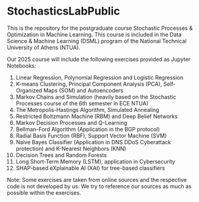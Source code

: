 # StochasticsLabPublic
This is the repository for the postgraduate course Stochastic Processes &amp; Optimization in Machine Learning. This course is included in the Data Science &amp; Machine Learning (DSML) program of the National Technical University of Athens (NTUA).  
  
Our 2025 course will include the following exercises provided as Jupyter Notebooks:  
1) Linear Regression, Polynomial Regression and Logistic Regression  
2) K-means Clustering, Principal Component Analysis (PCA), Self-Organized Maps (SOM) and Autoencoders  
3) Markov Chains and Simulation (heavily based on the Stochastic Processes course of the 6th semester in ECE NTUA)  
4) The Metropolis-Hastings Algorithm, Simulated Annealing  
5) Restricted Boltzmann Machine (RBM) and Deep Belief Networks  
6) Markov Decision Processes and Q-Learning  
7) Bellman-Ford Algorithm (Application in the BGP protocol)  
8) Radial Basis Function (RBF), Support Vector Machine (SVM)  
9) Naive Bayes Classifier (Application in DNS DDoS Cyberattack protection) and K-Nearest Neighbors (KNN)  
10) Decision Trees and Random Forests
11) Long Short-Term Memory (LSTM), application in Cybersecurity
12) SHAP-based eXplainable AI (XAI) for tree-based classifiers 
  
Note: Some exercises are taken from online sources and the respective code is not developed by us. We try to reference our sources as much as possible within the exercises.  
